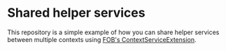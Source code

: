 # Shared helper services

This repository is a simple example of how you can share helper services between multiple contexts
using [FOB's ContextServiceExtension](https://packagist.org/packages/friends-of-behat/context-service-extension).
